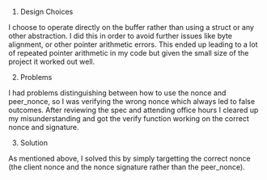 1. Design Choices

I choose to operate directly on the buffer rather than using a struct or any other abstraction. I did this in order to avoid further issues like byte alignment, or other pointer arithmetic errors. This ended up leading to a lot of repeated pointer arithmetic in my code but given the small size of the project it worked out well.

2. Problems

I had problems distinguishing between how to use the nonce and peer_nonce, so I was verifying the wrong nonce which always led to false outcomes. After reviewing the spec and attending office hours I cleared up my misunderstanding and got the verify function working on the correct nonce and signature.

3. Solution

As mentioned above, I solved this by simply targetting the correct nonce (the client nonce and the nonce signature rather than the peer_nonce).